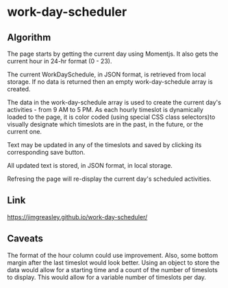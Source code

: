 # work-day-scheduler


## Algorithm

The page starts by getting the current day using Momentjs.
It also gets the current hour in 24-hr format (0 - 23).

The current WorkDaySchedule, in JSON format, is retrieved from local storage.
If no data is returned then an empty work-day-schedule array is created.

The data in the work-day-schedule array is used to create the current day's activities - from 9 AM to 5 PM.
As each hourly timeslot is dynamically loaded to the page, it is color coded (using special CSS class selectors)to visually designate which timeslots are in the past, in the future, or the current one.

Text may be updated in any of the timeslots and saved by clicking its corresponding save button.

All updated text is stored, in JSON format, in local storage.

Refresing the page will re-display the current day's scheduled activities.


## Link
https://jimgreasley.github.io/work-day-scheduler/


## Caveats
The format of the hour column could use improvement.
Also, some bottom margin after the last timeslot would look better.
Using an object to store the data would allow for a starting time and a count of the number of timeslots
to display.  This would allow for a variable number of timeslots per day.
